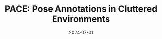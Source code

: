 ---
title: "PACE: Pose Annotations in Cluttered Environments"
collection: publications
permalink: /publications/pace
excerpt: "Pose estimation is vital for tracking and manipulating objects in images or videos. Existing datasets lack a focus on cluttered scenes with occlusions, hindering real-world application development. To address this, we introduce PACE (Pose Annotations in Cluttered Environments), a large-scale benchmark for evaluating pose estimation methods in cluttered scenarios. PACE includes 54,945 frames with 257,673 annotations across 300 videos, featuring 576 objects from 44 categories. An innovative annotation system with a 3-camera setup was developed for efficient real-world data annotation."
date: '2024-07-01'
venue: 'ECCV'
image: '/images/pace.jpg'
weight: 450
arxiv: 'https://arxiv.org/abs/2312.15130'
pdf: "/files/pace.pdf"
code: "https://github.com/qq456cvb/PACE"
site: '/projects/pace'
authors: '<b>Yang You</b>, Kai Xiong, Zhening Yang, Zhengxiang Huang, Junwei Zhou, Ruoxi Shi, Zhou Fang, Adam W Harley, Cewu Lu'
---